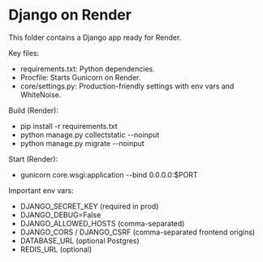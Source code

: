 # Django on Render

This folder contains a Django app ready for Render.

Key files:
- requirements.txt: Python dependencies.
- Procfile: Starts Gunicorn on Render.
- core/settings.py: Production-friendly settings with env vars and WhiteNoise.

Build (Render):
- pip install -r requirements.txt
- python manage.py collectstatic --noinput
- python manage.py migrate --noinput

Start (Render):
- gunicorn core.wsgi:application --bind 0.0.0.0:$PORT

Important env vars:
- DJANGO_SECRET_KEY (required in prod)
- DJANGO_DEBUG=False
- DJANGO_ALLOWED_HOSTS (comma-separated)
- DJANGO_CORS / DJANGO_CSRF (comma-separated frontend origins)
- DATABASE_URL (optional Postgres)
- REDIS_URL (optional)
